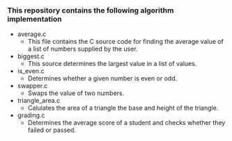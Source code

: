 ### This repository contains the following algorithm implementation
- average.c
  - This file contains the C source code for finding the average value of a list of numbers supplied by the user.
- biggest.c
  - This source determines the largest value in a list of values.
- is_even.c
  - Determines whether a given number is even or odd.
- swapper.c
  - Swaps the value of two numbers.
- triangle_area.c
  - Calulates the area of a triangle the base and height of the triangle.
- grading.c
  - Determines the average score of a student and checks whether they failed or passed.

